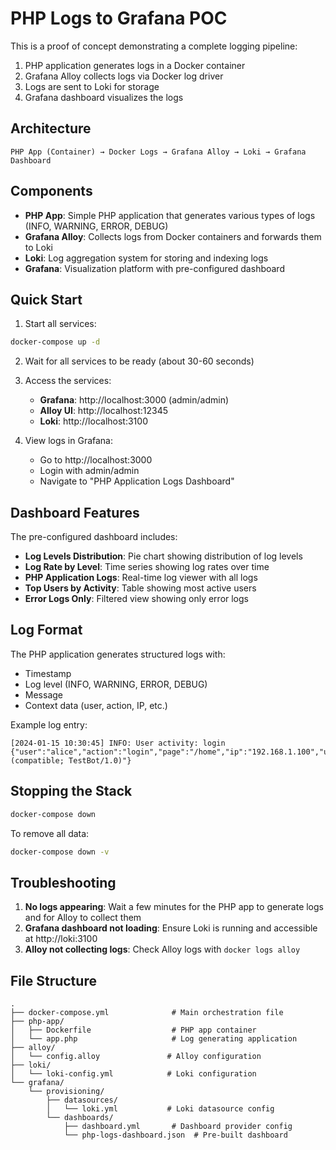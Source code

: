 # PHP Logs to Grafana POC

This is a proof of concept demonstrating a complete logging pipeline:
1. PHP application generates logs in a Docker container
2. Grafana Alloy collects logs via Docker log driver
3. Logs are sent to Loki for storage
4. Grafana dashboard visualizes the logs

## Architecture

```
PHP App (Container) → Docker Logs → Grafana Alloy → Loki → Grafana Dashboard
```

## Components

- **PHP App**: Simple PHP application that generates various types of logs (INFO, WARNING, ERROR, DEBUG)
- **Grafana Alloy**: Collects logs from Docker containers and forwards them to Loki
- **Loki**: Log aggregation system for storing and indexing logs
- **Grafana**: Visualization platform with pre-configured dashboard

## Quick Start

1. Start all services:
```bash
docker-compose up -d
```

2. Wait for all services to be ready (about 30-60 seconds)

3. Access the services:
   - **Grafana**: http://localhost:3000 (admin/admin)
   - **Alloy UI**: http://localhost:12345
   - **Loki**: http://localhost:3100

4. View logs in Grafana:
   - Go to http://localhost:3000
   - Login with admin/admin
   - Navigate to "PHP Application Logs Dashboard"

## Dashboard Features

The pre-configured dashboard includes:
- **Log Levels Distribution**: Pie chart showing distribution of log levels
- **Log Rate by Level**: Time series showing log rates over time
- **PHP Application Logs**: Real-time log viewer with all logs
- **Top Users by Activity**: Table showing most active users
- **Error Logs Only**: Filtered view showing only error logs

## Log Format

The PHP application generates structured logs with:
- Timestamp
- Log level (INFO, WARNING, ERROR, DEBUG)
- Message
- Context data (user, action, IP, etc.)

Example log entry:
```
[2024-01-15 10:30:45] INFO: User activity: login {"user":"alice","action":"login","page":"/home","ip":"192.168.1.100","user_agent":"Mozilla/5.0 (compatible; TestBot/1.0)"}
```

## Stopping the Stack

```bash
docker-compose down
```

To remove all data:
```bash
docker-compose down -v
```

## Troubleshooting

1. **No logs appearing**: Wait a few minutes for the PHP app to generate logs and for Alloy to collect them
2. **Grafana dashboard not loading**: Ensure Loki is running and accessible at http://loki:3100
3. **Alloy not collecting logs**: Check Alloy logs with `docker logs alloy`

## File Structure

```
.
├── docker-compose.yml              # Main orchestration file
├── php-app/
│   ├── Dockerfile                  # PHP app container
│   └── app.php                     # Log generating application
├── alloy/
│   └── config.alloy               # Alloy configuration
├── loki/
│   └── loki-config.yml            # Loki configuration
└── grafana/
    └── provisioning/
        ├── datasources/
        │   └── loki.yml           # Loki datasource config
        └── dashboards/
            ├── dashboard.yml       # Dashboard provider config
            └── php-logs-dashboard.json  # Pre-built dashboard
